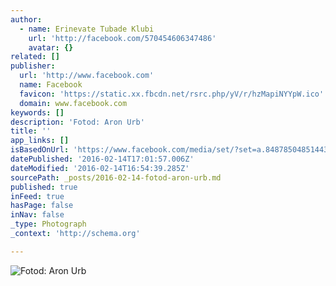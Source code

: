 ```yaml
---
author:
  - name: Erinevate Tubade Klubi
    url: 'http://facebook.com/570454606347486'
    avatar: {}
related: []
publisher:
  url: 'http://www.facebook.com'
  name: Facebook
  favicon: 'https://static.xx.fbcdn.net/rsrc.php/yV/r/hzMapiNYYpW.ico'
  domain: www.facebook.com
keywords: []
description: 'Fotod: Aron Urb'
title: ''
app_links: []
isBasedOnUrl: 'https://www.facebook.com/media/set/?set=a.848785048514439.1073741833.570454606347486&type=3'
datePublished: '2016-02-14T17:01:57.006Z'
dateModified: '2016-02-14T16:54:39.285Z'
sourcePath: _posts/2016-02-14-fotod-aron-urb.md
published: true
inFeed: true
hasPage: false
inNav: false
_type: Photograph
_context: 'http://schema.org'

---
```

![Fotod&colon; Aron Urb](https://scontent.xx.fbcdn.net/hphotos-xpt1/t31.0-8/s720x720/10830589_848785375181073_7380590451053805685_o.jpg)